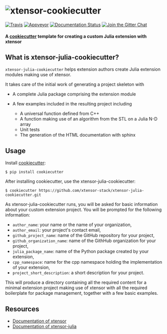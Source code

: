 # ![xtensor-cookiecutter](xtensor-cookiecutter.svg)

[![Travis](https://travis-ci.org/xtensor-stack/xtensor-julia-cookiecutter.svg?branch=master)](https://travis-ci.org/xtensor-stack/xtensor-julia-cookiecutter)
[![Appveyor](https://ci.appveyor.com/api/projects/status/b6x9fnq82420kfgm?svg=true)](https://ci.appveyor.com/project/xtensor-stack/xtensor-julia-cookiecutter)
[![Documentation Status](https://readthedocs.org/projects/xtensor/badge/?version=latest)](https://xtensor.readthedocs.io/en/latest/?badge=latest)
[![Join the Gitter Chat](https://badges.gitter.im/Join%20Chat.svg)](https://gitter.im/QuantStack/Lobby?utm_source=badge&utm_medium=badge&utm_campaign=pr-badge&utm_content=badge)

#### A [cookiecutter](https://github.com/audreyr/cookiecutter) template for creating a custom Julia extension with xtensor

## What is xtensor-julia-cookiecutter?

`xtensor-julia-cookiecutter` helps extension authors create Julia extension modules making use of xtensor.

It takes care of the initial work of generating a project skeleton with

- A complete Julia package comprising the extension module
- A few examples included in the resulting project including

    - A universal function defined from C++
    - A function making use of an algorithm from the STL on a Julia N-D array
    - Unit tests
    - The generation of the HTML documentation with sphinx

## Usage

Install [cookiecutter](https://github.com/audreyr/cookiecutter):

    $ pip install cookiecutter

After installing cookiecutter, use the xtensor-julia-cookiecutter:

    $ cookiecutter https://github.com/xtensor-stack/xtensor-julia-cookiecutter.git

As xtensor-julia-cookiecutter runs, you will be asked for basic information about
your custom extension project. You will be prompted for the following
information:

- `author_name`: your name or the name of your organization,
- `author_email`: your project's contact email,
- `github_project_name`: name of the GitHub repository for your project,
- `github_organization_name`: name of the GithHub organization for your project,
- `julia_package_name`: name of the Python package created by your extension,
- `cpp_namespace`: name for the cpp namespace holding the implementation of your extension,
- `project_short_description`: a short description for your project.

This will produce a directory containing all the required content for a minimal extension
project making use of xtensor with all the required boilerplate for package management,
together with a few basic examples.

## Resources

- [Documentation of xtensor](https://xtensor.readthedocs.io)
- [Documentation of xtensor-julia](https://xtensor-julia.readthedocs.io)
